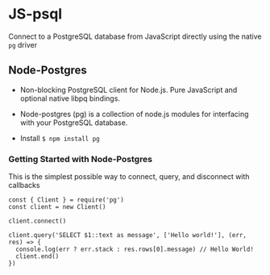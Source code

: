 # JS-psql
Connect to a PostgreSQL database from JavaScript directly using the native `pg` driver

## Node-Postgres
* Non-blocking PostgreSQL client for Node.js. Pure JavaScript and optional native libpq bindings.
* Node-postgres (pg) is a collection of node.js modules for interfacing with your PostgreSQL database.

* Install
`$ npm install pg`


### Getting Started with Node-Postgres
This is the simplest possible way to connect, query, and disconnect with callbacks
```JS
const { Client } = require('pg')
const client = new Client()

client.connect()

client.query('SELECT $1::text as message', ['Hello world!'], (err, res) => {
  console.log(err ? err.stack : res.rows[0].message) // Hello World!
  client.end()
})
```



